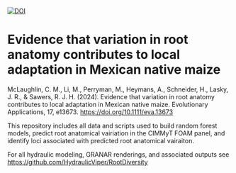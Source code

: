 [![DOI](https://zenodo.org/badge/716248683.svg)](https://zenodo.org/doi/10.5281/zenodo.10631282)

# Evidence that variation in root anatomy contributes to local adaptation in Mexican native maize
McLaughlin, C. M., Li, M., Perryman, M., Heymans, A., Schneider, H., Lasky, J. R., & Sawers, R. J. H. (2024). Evidence that variation in root anatomy contributes to local adaptation in Mexican native maize. Evolutionary Applications, 17, e13673. https://doi.org/10.1111/eva.13673

This repository includes all data and scripts used to build random forest models, predict root anatomical vairiation in the CIMMyT FOAM panel, and identify loci associated with predicted root anatomical vairaiton.

For all hydraulic modeling, GRANAR renderings, and associated outputs see https://github.com/HydraulicViper/RootDiversity 
